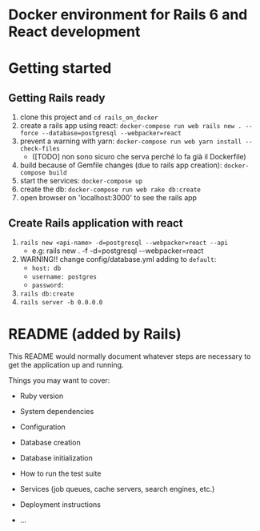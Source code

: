 # Docker environment for Rails 6 and React development

# Getting started

## Getting Rails ready
1. clone this project and `cd rails_on_docker`
2. create a rails app using react: `docker-compose run web rails new . --force --database=postgresql --webpacker=react`
3. prevent a warning with yarn: `docker-compose run web yarn install --check-files`
     * ([TODO] non sono sicuro che serva perché lo fa già il Dockerfile)
4. build because of Gemfile changes (due to rails app creation): `docker-compose build`
5. start the services: `docker-compose up`
6. create the db: `docker-compose run web rake db:create`
7. open browser on 'localhost:3000' to see the rails app

## Create Rails application with react
1. `rails new <api-name> -d=postgresql --webpacker=react --api`
    *  e.g: rails new . -f -d=postgresql --webpacker=react
2. WARNING!! change config/database.yml adding to `default`: 
   * ``host: db``
   * ``username: postgres``
   * ``password:``
2. `rails db:create`
3. `rails server -b 0.0.0.0`

# README (added by Rails)

This README would normally document whatever steps are necessary to get the
application up and running.

Things you may want to cover:

* Ruby version

* System dependencies

* Configuration

* Database creation

* Database initialization

* How to run the test suite

* Services (job queues, cache servers, search engines, etc.)

* Deployment instructions

* ...
